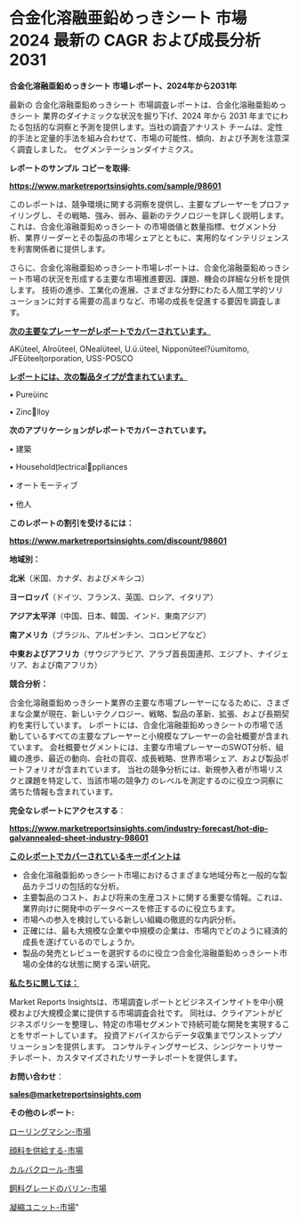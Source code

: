 # 合金化溶融亜鉛めっきシート 市場 2024 最新の CAGR および成長分析 2031

<strong>合金化溶融亜鉛めっきシート 市場レポート、2024年から2031年</strong>

最新の 合金化溶融亜鉛めっきシート 市場調査レポートは、合金化溶融亜鉛めっきシート 業界のダイナミックな状況を掘り下げ、2024 年から 2031 年までにわたる包括的な洞察と予測を提供します。当社の調査アナリスト チームは、定性的手法と定量的手法を組み合わせて、市場の可能性、傾向、および予測を注意深く調査しました。 セグメンテーションダイナミクス。



<strong>レポートのサンプル コピーを取得:</strong> <a href=https://www.marketreportsinsights.com/sample/98601>

<strong><u>https://www.marketreportsinsights.com/sample/98601</u></strong></a>

このレポートは、競争環境に関する洞察を提供し、主要なプレーヤーをプロファイリングし、その戦略、強み、弱み、最新のテクノロジーを詳しく説明します。 これは、合金化溶融亜鉛めっきシート の市場価値と数量指標、セグメント分析、業界リーダーとその製品の市場シェアとともに、実用的なインテリジェンスを利害関係者に提供します。

さらに、合金化溶融亜鉛めっきシート市場レポートは、合金化溶融亜鉛めっきシート市場の状況を形成する主要な市場推進要因、課題、機会の詳細な分析を提供します。 技術の進歩、工業化の進展、さまざまな分野にわたる人間工学的ソリューションに対する需要の高まりなど、市場の成長を促進する要因を調査します。



<strong><u>次の主要なプレーヤーがレポートでカバーされています。</u></strong>

AKteel, Alroteel, ONealteel, U..teel, Nipponteel?umitomo, JFEteelorporation, USS-POSCO



<strong><u><b>レポートには、次の製品タイプが含まれています。</b></u></strong>

• Pureinc

• Zinclloy



<strong><b>次のアプリケーションがレポートでカバーされています。</b></strong>

• 建築

• Householdlectricalppliances

• オートモーティブ

• 他人



<strong><b>このレポートの割引を受けるには：</b></strong><a href=https://www.marketreportsinsights.com/discount/98601>

<strong><u>https://www.marketreportsinsights.com/discount/98601</u></strong></a>



<strong>地域別：</strong>



<strong>北米</strong>（米国、カナダ、およびメキシコ）



<strong>ヨーロッパ</strong>（ドイツ、フランス、英国、ロシア、イタリア）



<strong>アジア太平洋</strong>（中国、日本、韓国、インド、東南アジア）



<strong>南アメリカ</strong>（ブラジル、アルゼンチン、コロンビアなど）



<strong>中東およびアフリカ</strong>（サウジアラビア、アラブ首長国連邦、エジプト、ナイジェリア、および南アフリカ）



<strong>競合分析：</strong>

合金化溶融亜鉛めっきシート業界の主要な市場プレーヤーになるために、さまざまな企業が現在、新しいテクノロジー、戦略、製品の革新、拡張、および長期契約を実行しています。 レポートには、合金化溶融亜鉛めっきシートの市場で活動しているすべての主要なプレーヤーと小規模なプレーヤーの会社概要が含まれています。 会社概要セグメントには、主要な市場プレーヤーのSWOT分析、組織の進歩、最近の動向、会社の買収、成長戦略、世界市場シェア、および製品ポートフォリオが含まれています。 当社の競争分析には、新規参入者が市場リスクと課題を特定して、当該市場の競争力 のレベルを測定するのに役立つ洞察に満ちた情報も含まれています。



<strong>完全なレポートにアクセスする</strong>：

<a href=https://www.marketreportsinsights.com/industry-forecast/hot-dip-galvannealed-sheet-industry-98601>

<strong><u>https://www.marketreportsinsights.com/industry-forecast/hot-dip-galvannealed-sheet-industry-98601</u></strong></a>



<strong><u><b>このレポートでカバーされているキーポイントは</b></u></strong>
<ul>
  <li>合金化溶融亜鉛めっきシート市場におけるさまざまな地域分布と一般的な製品カテゴリの包括的な分析。</li>
  <li>主要製品のコスト、および将来の生産コストに関する重要な情報。これは、業界向けに開発中のデータベースを修正するのに役立ちます。</li>
  <li>市場への参入を検討している新しい組織の徹底的な内訳分析。</li>
  <li>正確には、最も大規模な企業や中規模の企業は、市場内でどのように経済的成長を遂げているのでしょうか。</li>
  <li>製品の発売とレビューを選択するのに役立つ合金化溶融亜鉛めっきシート市場の全体的な状態に関する深い研究。</li>
</ul>


<strong><u><b>私たちに関しては：</b></u></strong>

Market Reports Insightsは、市場調査レポートとビジネスインサイトを中小規模および大規模企業に提供する市場調査会社です。 同社は、クライアントがビジネスポリシーを整理し、特定の市場セグメントで持続可能な開発を実現することをサポートしています。 投資アドバイスからデータ収集までワンストップソリューションを提供します。 コンサルティングサービス、シンジケートリサーチレポート、カスタマイズされたリサーチレポートを提供します。



<strong><b>お問い合わせ</b></strong>：

<a href=mailto:sales@marketreportsinsights.com>

<strong><u>sales@marketreportsinsights.com</u></strong></a>



<strong>その他のレポート:</strong>

<a href=https://www.linkedin.com/pulse/ローリングマシン-市場-2023-年のダイナミクスとビジネストレンド-2030-pr-news-hub-wq1kf/>ローリングマシン-市場</a>

<a href=https://www.linkedin.com/pulse/顔料を供給する-市場-2023-swot-分析と最新イノベーション-2030-aaeqf/>顔料を供給する-市場</a>

<a href=https://www.linkedin.com/pulse/カルバクロール-市場-2030-年までの需要に焦点を当てた-2023-年調査レポート-s5kxf/>カルバクロール-市場</a>

<a href=https://www.linkedin.com/pulse/飼料グレードのバリン-市場-2023-swot-分析と成長率-2030-pr-news-hub-wecqc/>飼料グレードのバリン-市場</a>

<a href=https://www.linkedin.com/pulse/凝縮ユニット-市場-2023-新興市場-将来の動向と市場需要-2030-analytics-achievers-24-analysis-zvpcf/>凝縮ユニット-市場</a>"
